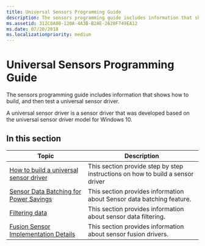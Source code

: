 ```yaml
---
title: Universal Sensors Programming Guide
description: The sensors programming guide includes information that shows how to build, and then test a universal sensor driver.
ms.assetid: 312C0A80-120A-4A3B-B2AE-2620F749EA12
ms.date: 07/20/2018
ms.localizationpriority: medium
---
```


# Universal Sensors Programming Guide


The sensors programming guide includes information that shows how to build, and then test a universal sensor driver.

A universal sensor driver is a sensor driver that was developed based on the universal sensor driver model for Windows 10.

## In this section

|Topic|Description|
|---|---|
|[How to build a universal sensor driver](how-to-build-a-universal-sensor-driver.md)|This section provide step by step instructions on how to build a sensor driver|
|[Sensor Data Batching for Power Savings](sensor-batching-for-power-saving-.md)|This section provides information about Sensor data batching feature.|
|[Filtering data](filtering-data-v2.md)|This section provides information about sensor data filtering.|
|[Fusion Sensor Implementation Details](fusion-sensor-implementation-details.md)|This section provides information about sensor fusion drivers.|


 




